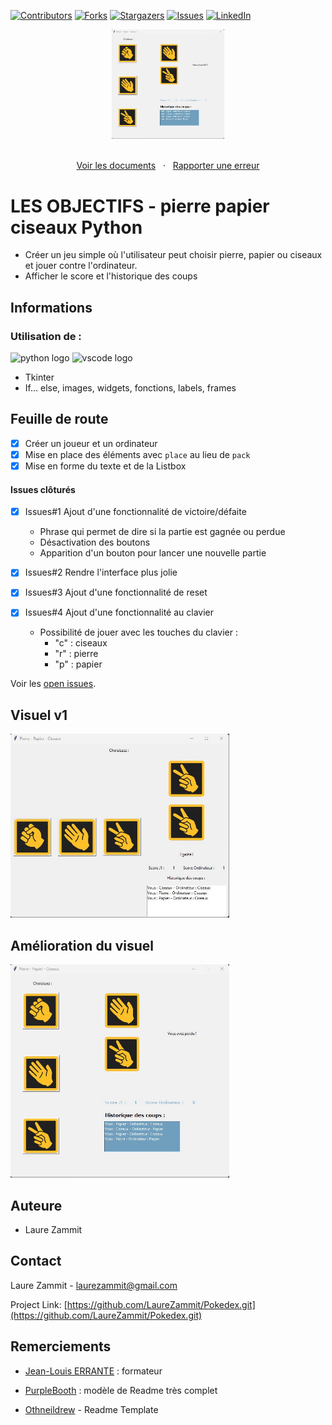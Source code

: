 [![Contributors][contributors-shield]][contributors-url]
[![Forks][forks-shield]][forks-url]
[![Stargazers][stars-shield]][stars-url]
[![Issues][issues-shield]][issues-url]
[![LinkedIn][linkedin-shield]][linkedin-url]

<div align="center">
  <a href="https://laurezammit.github.io/rockpaperscissors/">
    <img src="visuel-v2.jpg" alt="Aperçu" width="180">
  </a>
</div>

<p align="center">
    <br>
    <a href="https://github.com/LaureZammit/rockpaperscissors">Voir les documents</a>
    &nbsp;
    ·
    &nbsp;
    <a href="https://github.com/LaureZammit/rockpaperscissors/issues">Rapporter une erreur</a>
  </p>

# LES OBJECTIFS - pierre papier ciseaux Python

* Créer un jeu simple où l'utilisateur peut choisir pierre, papier ou ciseaux et jouer contre l'ordinateur.
* Afficher le score et l'historique des coups

## Informations

### Utilisation de :
<img src="https://cdn.jsdelivr.net/gh/devicons/devicon/icons/python/python-original.svg" height="30" alt="python logo"  /> <img src="https://cdn.jsdelivr.net/gh/devicons/devicon/icons/vscode/vscode-original.svg" height="30" alt="vscode logo"  />

* Tkinter
* If... else, images, widgets, fonctions, labels, frames

## Feuille de route

* [x] Créer un joueur et un ordinateur
* [x] Mise en place des éléments avec `place` au lieu de `pack`
* [x] Mise en forme du texte et de la Listbox

#### Issues clôturés

* [x] Issues#1 Ajout d'une fonctionnalité de victoire/défaite
   * Phrase qui permet de dire si la partie est gagnée ou perdue
   * Désactivation des boutons
   * Apparition d'un bouton pour lancer une nouvelle partie

* [x] Issues#2 Rendre l'interface plus jolie
* [x] Issues#3 Ajout d'une fonctionnalité de reset
* [x] Issues#4 Ajout d'une fonctionnalité au clavier
   *  Possibilité de jouer avec les touches du clavier : 
       * "c" : ciseaux
       * "r" : pierre
       * "p" : papier

Voir les [open issues](https://github.com/LaureZammit/Pokedex/issues).

## Visuel v1

<img src="visuel-v1.jpg" alt="Aperçu v1" width="350">

## Amélioration du visuel

<img src="visuel-v2.jpg" alt="Aperçu v2" width="350">

## Auteure

* Laure Zammit

## Contact

Laure Zammit - laurezammit@gmail.com

Project Link: [https://github.com/LaureZammit/Pokedex.git](https://github.com/LaureZammit/Pokedex.git)

## Remerciements

* [Jean-Louis ERRANTE](https://www.errantecreation.com/) : formateur

* [PurpleBooth](https://github.com/PurpleBooth/a-good-readme-template) : modèle de Readme très complet
* [Othneildrew](https://github.com/othneildrew/Best-README-Template/blob/master/README.md) - Readme Template

 
<!-- MARKDOWN LINKS & IMAGES -->
<!-- https://www.markdownguide.org/basic-syntax/#reference-style-links -->
[contributors-shield]: https://img.shields.io/github/contributors/LaureZammit/rockpaperscissors.svg?style=for-the-badge
[contributors-url]: https://github.com/LaureZammit/rockpaperscissors/graphs/contributors
[forks-shield]: https://img.shields.io/github/forks/LaureZammit/rockpaperscissors.svg?style=for-the-badge
[forks-url]: https://github.com/LaureZammit/rockpaperscissors/forks
[stars-shield]: https://img.shields.io/github/stars/LaureZammit/rockpaperscissors.svg?style=for-the-badge
[stars-url]: https://github.com/LaureZammit/rockpaperscissors/stargazers
[issues-shield]: https://img.shields.io/github/issues/LaureZammit/rockpaperscissors.svg?style=for-the-badge
[issues-url]: https://github.com/LaureZammit/rockpaperscissors/issues

[linkedin-shield]: https://img.shields.io/badge/-LinkedIn-black.svg?style=for-the-badge&logo=linkedin&colorB=555
[linkedin-url]: https://www.linkedin.com/in/laure-zammit-84a3b3150/

[Html]: https://img.shields.io/badge/HTML-E34F26
[Html-url]: https://developer.mozilla.org/fr/docs/Web/HTML
[Css]: https://img.shields.io/badge/CSS-1572B6
[Css-url]: https://developer.mozilla.org/fr/docs/Learn/Getting_started_with_the_web/CSS_basics
[Vscode]: https://img.shields.io/badge/VSCode-007ACC
[Vscode-url]: https://code.visualstudio.com/
